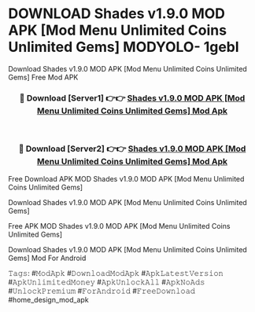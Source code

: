 # DOWNLOAD Shades v1.9.0 MOD APK [Mod Menu Unlimited Coins Unlimited Gems] MODYOLO- 1gebl
Download Shades v1.9.0 MOD APK [Mod Menu Unlimited Coins Unlimited Gems] Free Mod APK

<div align="center">
<h3>🔴 Download [Server1] 👉👉 <a href="https://apk-comot.site?title=Shades_v1.9.0_MOD_APK_[Mod_Menu_Unlimited_Coins_Unlimited_Gems]">Shades v1.9.0 MOD APK [Mod Menu Unlimited Coins Unlimited Gems] Mod Apk</a></h3><br>

<h3>🔴 Download [Server2] 👉👉 <a href="https://apk-comot.site?title=Shades_v1.9.0_MOD_APK_[Mod_Menu_Unlimited_Coins_Unlimited_Gems]">Shades v1.9.0 MOD APK [Mod Menu Unlimited Coins Unlimited Gems] Mod Apk</a></h3>
</div>


Free Download APK MOD Shades v1.9.0 MOD APK [Mod Menu Unlimited Coins Unlimited Gems]

Download Shades v1.9.0 MOD APK [Mod Menu Unlimited Coins Unlimited Gems] 

Free APK MOD Shades v1.9.0 MOD APK [Mod Menu Unlimited Coins Unlimited Gems] 

Download Shades v1.9.0 MOD APK [Mod Menu Unlimited Coins Unlimited Gems] Mod For Android

𝚃𝚊𝚐𝚜: #𝙼𝚘𝚍𝙰𝚙𝚔 #𝙳𝚘𝚠𝚗𝚕𝚘𝚊𝚍𝙼𝚘𝚍𝙰𝚙𝚔 #𝙰𝚙𝚔𝙻𝚊𝚝𝚎𝚜𝚝𝚅𝚎𝚛𝚜𝚒𝚘𝚗 #𝙰𝚙𝚔𝚄𝚗𝚕𝚒𝚖𝚒𝚝𝚎𝚍𝙼𝚘𝚗𝚎𝚢 #𝙰𝚙𝚔𝚄𝚗𝚕𝚘𝚌𝚔𝙰𝚕𝚕 #𝙰𝚙𝚔𝙽𝚘𝙰𝚍𝚜 #𝚄𝚗𝚕𝚘𝚌𝚔𝙿𝚛𝚎𝚖𝚒𝚞𝚖 #𝙵𝚘𝚛𝙰𝚗𝚍𝚛𝚘𝚒𝚍 #𝙵𝚛𝚎𝚎𝙳𝚘𝚠𝚗𝚕𝚘𝚊𝚍 #home_design_mod_apk